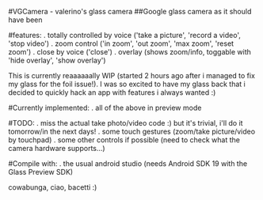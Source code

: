 #VGCamera - valerino's glass camera
##Google glass camera as it should have been

#features:
. totally controlled by voice ('take a picture', 'record a video', 'stop video')
. zoom control ('in zoom', 'out zoom', 'max zoom', 'reset zoom')
. close by voice ('close')
. overlay (shows zoom/info, toggable with 'hide overlay', 'show overlay')

This is currently reaaaaaally WIP (started 2 hours ago after i managed to fix my glass for the foil issue!).
I was so excited to have my glass back that i decided to quickly hack an app with features i always wanted :)

#Currently implemented:
. all of the above in preview mode

#TODO:
. miss the actual take photo/video code :) but it's trivial, i'll do it tomorrow/in the next days!
. some touch gestures (zoom/take picture/video by touchpad)
. some other controls if possible (need to check what the camera hardware supports...)

#Compile with:
. the usual android studio (needs Android SDK 19 with the Glass Preview SDK)

cowabunga, ciao, bacetti :)
